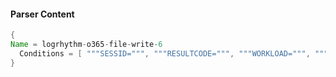 #### Parser Content
```Java
{
Name = logrhythm-o365-file-write-6
  Conditions = [ """SESSID=""", """RESULTCODE=""", """WORKLOAD=""", """COMMAND=FolderCreated""", """OBJECT=""" ]
}
```